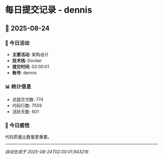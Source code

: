 # 每日提交记录 - dennis

## 📅 2025-08-24

### 🎯 今日活动
- **主要活动**: 架构设计
- **技术栈**: Docker
- **提交时间**: 02:00:01
- **账号**: dennis

### 📊 统计信息
- 总提交次数: 774
- 代码行数: 7559
- 活跃天数: 601

### 💭 今日感悟
代码质量比数量更重要。

---
*自动生成于 2025-08-24T02:00:01.943216*
